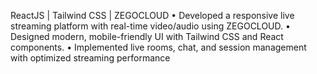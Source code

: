 ReactJS | Tailwind CSS | ZEGOCLOUD
 • Developed a responsive live streaming platform with real-time video/audio using ZEGOCLOUD.
 • Designed modern, mobile-friendly UI with Tailwind CSS and React components.
 • Implemented live rooms, chat, and session management with optimized streaming performance
